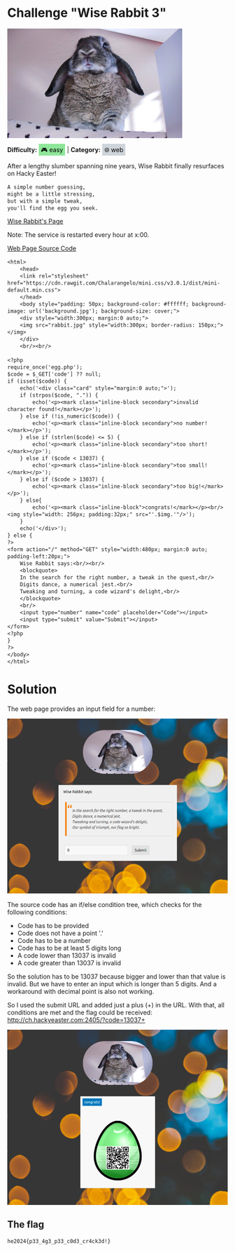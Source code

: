 # Challenge "Wise Rabbit 3"
<img src="banner.jpg" width="400px" alt="Banner Image" /><br/>

**Difficulty:** <span style="background-color: #8fe699; padding: 5px; color: black;">🎮 easy</span> | **Category:** <span style="background-color: #ced4da; padding: 5px; color: black;">🌐 web</span>


After a lengthy slumber spanning nine years, Wise Rabbit finally resurfaces on Hacky Easter!

    A simple number guessing,
    might be a little stressing,
    but with a simple tweak,
    you'll find the egg you seek.

[Wise Rabbit's Page](http://ch.hackyeaster.com:2405/)

Note: The service is restarted every hour at x:00.

[Web Page Source Code](wiserabbit3-source.txt)

    <html>
        <head>
        <link rel="stylesheet" href="https://cdn.rawgit.com/Chalarangelo/mini.css/v3.0.1/dist/mini-default.min.css">
        </head>
        <body style="padding: 50px; background-color: #ffffff; background-image: url('background.jpg'); background-size: cover;">
        <div style="width:300px; margin:0 auto;">
        <img src="rabbit.jpg" style="width:300px; border-radius: 150px;"></img>
        </div>
        <br/><br/>

    <?php
    require_once('egg.php');
    $code = $_GET['code'] ?? null;
    if (isset($code)) {
        echo('<div class="card" style="margin:0 auto;">');
        if (strpos($code, ".")) {
            echo('<p><mark class="inline-block secondary">invalid character found!</mark></p>');
        } else if (!is_numeric($code)) {
            echo('<p><mark class="inline-block secondary">no number!</mark></p>');
        } else if (strlen($code) <= 5) {
            echo('<p><mark class="inline-block secondary">too short!</mark></p>');
        } else if ($code < 13037) {
            echo('<p><mark class="inline-block secondary">too small!</mark></p>');
        } else if ($code > 13037) {
            echo('<p><mark class="inline-block secondary">too big!</mark></p>');
        } else{
            echo('<p><mark class="inline-block">congrats!</mark></p><br/><img style="width: 256px; padding:32px;" src="'.$img.'"/>');
        }
        echo('</div>');
    } else {
    ?>
    <form action="/" method="GET" style="width:480px; margin:0 auto; padding-left:20px;">
        Wise Rabbit says:<br/><br/>
        <blockquote>
        In the search for the right number, a tweak in the quest,<br/>
        Digits dance, a numerical jest.<br/>
        Tweaking and turning, a code wizard's delight,<br/>
        </blockquote>
        <br/>
        <input type="number" name="code" placeholder="Code"></input>
        <input type="submit" value="Submit"></input>
    </form>
    <?php
    }
    ?>
    </body>
    </html>


# Solution
The web page provides an input field for a number:

![Webpage](webpage.png)

The source code has an if/else condition tree, which checks for the following conditions:
- Code has to be provided
- Code does not have a point '.'
- Code has to be a number
- Code has to be at least 5 digits long
- A code lower than 13037 is invalid
- A code greater than 13037 is invalid

So the solution has to be 13037 because bigger and lower than that value is invalid. But we have to enter an input which is longer than 5 digits. And a workaround with decimal point is also not working.

So I used the submit URL and added just a plus (+) in the URL. With that, all conditions are met and the flag could be received:
http://ch.hackyeaster.com:2405/?code=13037+

![Flag](flag.png)


## The flag
    he2024{p33_4g3_p33_c0d3_cr4ck3d!}
